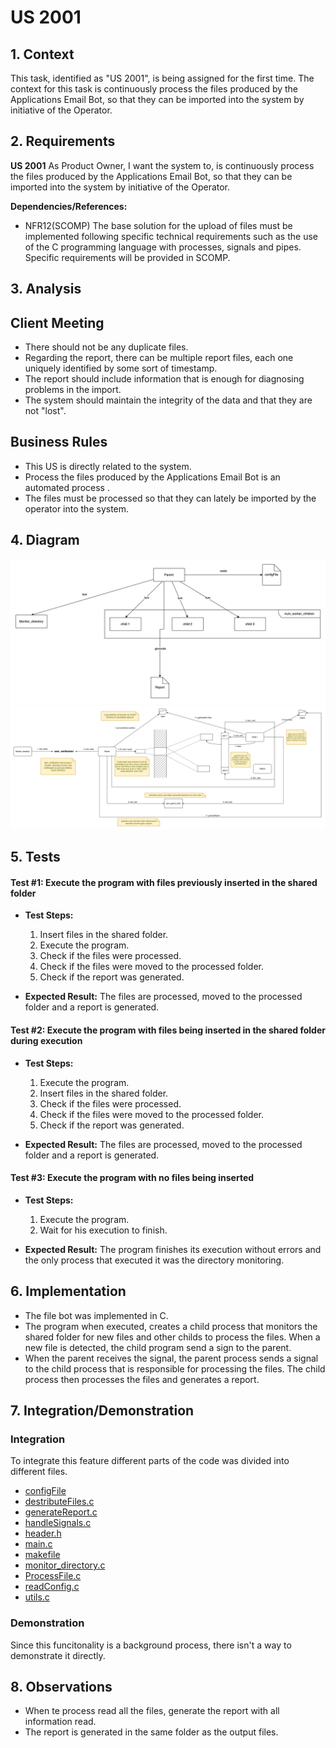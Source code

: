# US 2001

## 1. Context

This task, identified as "US 2001", is being assigned for the first time. The context for this task is continuously
process the files produced by the Applications Email Bot, so that they can be imported into the system by initiative of
the Operator.

## 2. Requirements

**US 2001** As Product Owner, I want the system to, is continuously
process the files produced by the Applications Email Bot, so that they can be imported into the system by initiative of
the Operator.

**Dependencies/References:**

- NFR12(SCOMP) The base solution for the upload of files must be implemented following specific technical requirements
  such as the use of the C programming language with
  processes, signals and pipes. Specific requirements will be provided in SCOMP.

## 3. Analysis

## Client Meeting

- There should not be any duplicate files.
- Regarding the report, there can be multiple report files, each one uniquely identified by some sort of timestamp.
- The report should include information that is enough for diagnosing problems in the import.
- The system should maintain the integrity of the data and that they are not "lost".

## Business Rules

- This US is directly related to the system.
- Process the files produced by the Applications Email Bot is an automated process .
- The files must be processed so that they can lately be imported by the operator into the system.

## 4. Diagram

![D1](diagram1.svg)
![D2](diagram2.svg)

## 5. Tests


#### Test #1: Execute the program with files previously inserted in the shared folder
- **Test Steps:**
  1. Insert files in the shared folder.
  2. Execute the program.
  3. Check if the files were processed.
  4. Check if the files were moved to the processed folder.
  5. Check if the report was generated.

- **Expected Result:** The files are processed, moved to the processed folder and a report is generated.


#### Test #2: Execute the program with files being inserted in the shared folder during execution
- **Test Steps:**
  1. Execute the program.
  2. Insert files in the shared folder.
  3. Check if the files were processed.
  4. Check if the files were moved to the processed folder.
  5. Check if the report was generated.

- **Expected Result:** The files are processed, moved to the processed folder and a report is generated.

#### Test #3: Execute the program with no files being inserted
- **Test Steps:**
  1. Execute the program.
  2. Wait for his execution to finish.

- **Expected Result:** The program finishes its execution without errors and the only process that executed it was the directory monitoring.

## 6. Implementation

- The file bot was implemented in C.
- The program when executed, creates a child  process that monitors the shared folder for new files and other childs to process the files. When a new file is detected, the child program send a sign to the parent.
- When the parent receives the signal, the parent process sends a signal to the child process that is responsible for processing the files. The child process then processes the files and generates a report.



## 7. Integration/Demonstration

### Integration

To integrate this feature different parts of the code was divided into different files.
- [configFile](..%2F..%2F..%2FJobs4u.FileBot%2FFileBot%2FconfigFile)
- [destributeFiles.c](..%2F..%2F..%2FJobs4u.FileBot%2FFileBot%2FdestributeFiles.c)
- [generateReport.c](..%2F..%2F..%2FJobs4u.FileBot%2FFileBot%2FgenerateReport.c)
- [handleSignals.c](..%2F..%2F..%2FJobs4u.FileBot%2FFileBot%2FhandleSignals.c)
- [header.h](..%2F..%2F..%2FJobs4u.FileBot%2FFileBot%2Fheader.h)
- [main.c](..%2F..%2F..%2FJobs4u.FileBot%2FFileBot%2Fmain.c)
- [makefile](..%2F..%2F..%2FJobs4u.FileBot%2FFileBot%2Fmakefile)
- [monitor_directory.c](..%2F..%2F..%2FJobs4u.FileBot%2FFileBot%2Fmonitor_directory.c)
- [ProcessFile.c](..%2F..%2F..%2FJobs4u.FileBot%2FFileBot%2FProcessFile.c)
- [readConfig.c](..%2F..%2F..%2FJobs4u.FileBot%2FFileBot%2FreadConfig.c)
- [utils.c](..%2F..%2F..%2FJobs4u.FileBot%2FFileBot%2Futils.c)

### Demonstration

Since this funcitonality is a background process, there isn't a way to demonstrate it directly. 

## 8. Observations

- When te process read all the files, generate the report with all information read.
- The report is generated in the same folder as the output files.



